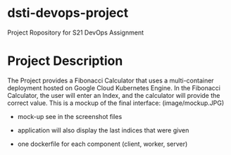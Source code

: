 # dsti-devops-project
Project Ropository for S21 DevOps Assignment

# Project Description

The Project provides a Fibonacci Calculator that uses a multi-container deployment hosted on Google Cloud Kubernetes Engine.
In the Fibonacci Calculator, the user will enter an Index, and the calculator will provide the correct value. 
This is a mockup of the final interface: (image/mockup.JPG)

- mock-up see in the screenshot files
- application will also display the last indices that were given

- one dockerfile for each component (client, worker, server)
